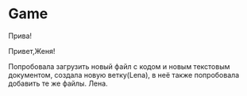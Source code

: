 # Game

Прива!

Привет,Женя!

Попробовала загрузить новый файл с кодом и новым текстовым документом, создала новую ветку(Lena), в неё также попробовала добавить те же файлы. Лена.
